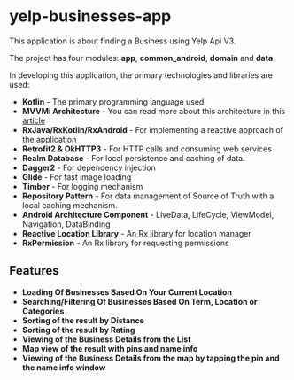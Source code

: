 # yelp-businesses-app
This application is about finding a Business using Yelp Api V3.

The project has four modules: **app**, **common_android**, **domain** and **data**

In developing this application, the primary technologies and libraries are used:
 - **Kotlin** - The primary programming language used.
 - **MVVMi Architecture**  - You can read more about this architecture in this [article](https://medium.com/@thereallukesimpson/clean-architecture-with-mvvmi-architecture-components-rxjava-8c5093337b43)
 - **RxJava/RxKotlin/RxAndroid** - For implementing a reactive approach of the application
 - **Retrofit2 & OkHTTP3** - For HTTP calls and consuming web services
 - **Realm Database** - For local persistence and caching of data.
 - **Dagger2**  - For dependency injection 
 - **Glide** - For fast image loading
 - **Timber** - For logging mechanism
 - **Repository Pattern** - For data management of Source of Truth with a local caching mechanism.
 - **Android Architecture Component** - LiveData, LifeCycle, ViewModel, Navigation, DataBinding
 - **Reactive Location Library** - An Rx library for location manager
 - **RxPermission** - An Rx library for requesting permissions 
 
## Features
 - **Loading Of Businesses Based On Your Current Location**
 - **Searching/Filtering Of Businesses Based On Term, Location or Categories**
 - **Sorting of the result by Distance**
 - **Sorting of the result by Rating**
 - **Viewing of the Business Details from the List**
 - **Map view of the result with pins and name info**
 - **Viewing of the Business Details from the map by tapping the pin and the name info window**
